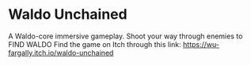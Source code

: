 # Waldo Unchained
A Waldo-core immersive gameplay. Shoot your way through enemies to FIND WALDO
Find the game on Itch through this link: https://wu-fargally.itch.io/waldo-unchained

